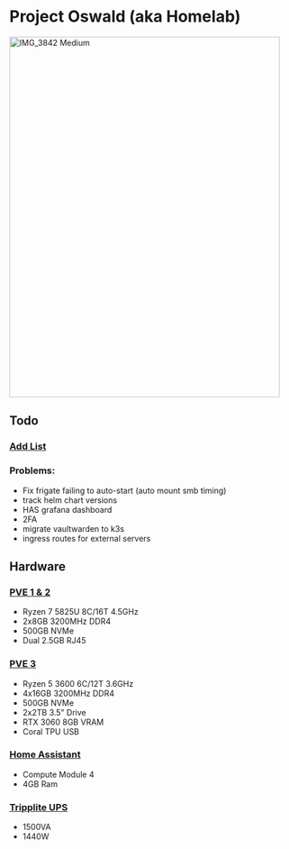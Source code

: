 # Project Oswald (aka Homelab)

<img width="480" height="640" alt="IMG_3842 Medium" src="https://github.com/user-attachments/assets/d3b9df0d-185f-4a04-8e3a-9e10990dcf5c" />

## Todo

### [Add List](https://github.com/stars/jonahgcarpenter/lists/homelab-todo)

### Problems:

- Fix frigate failing to auto-start (auto mount smb timing)
- track helm chart versions
- HAS grafana dashboard
- 2FA
- migrate vaultwarden to k3s
- ingress routes for external servers

## Hardware

### [PVE 1 & 2](https://www.gmktec.com/products/amd-ryzen-7-5825u-mini-pc-nucbox-m5-plus?srsltid=AfmBOorNrOPnRo3cqmPHBq14s82hdWG4dPwe6ntEimRl0J_gWKyXjpC3)

- Ryzen 7 5825U 8C/16T 4.5GHz
- 2x8GB 3200MHz DDR4
- 500GB NVMe
- Dual 2.5GB RJ45

### [PVE 3](https://pcpartpicker.com/user/HeyItsJonah/saved/bkgVD3)

- Ryzen 5 3600 6C/12T 3.6GHz
- 4x16GB 3200MHz DDR4
- 500GB NVMe
- 2x2TB 3.5" Drive
- RTX 3060 8GB VRAM
- Coral TPU USB

### [Home Assistant](https://www.home-assistant.io/yellow/)

- Compute Module 4
- 4GB Ram

### [Tripplite UPS](https://a.co/d/gjzwQbd)

- 1500VA
- 1440W
